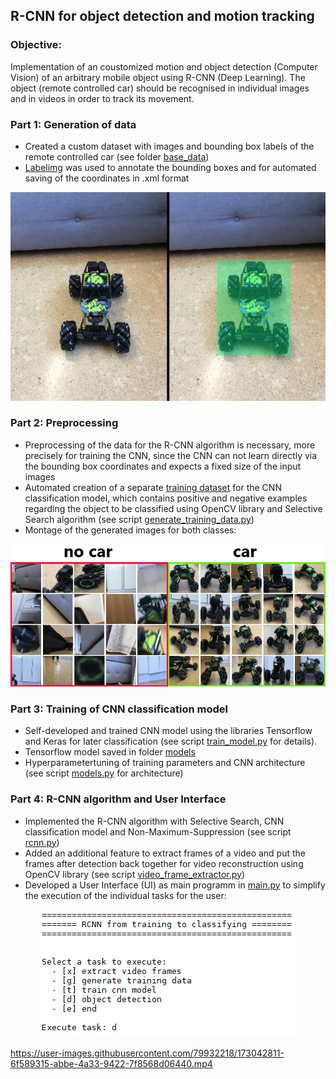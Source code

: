 ## R-CNN for object detection and motion tracking 

### Objective:
Implementation of an coustomized motion and object detection (Computer Vision) of an arbitrary mobile object using R-CNN (Deep Learning).
The object (remote controlled car) should be recognised in individual images and in videos in order to track its movement.

### Part 1: Generation of data
- Created a custom dataset with images and bounding box labels of the remote controlled car (see folder [base_data](https://github.com/nickjust/RCNN_object_detection/tree/main/base_data)) 
- [Labelimg](https://github.com/nickjust/RCNN_object_detection/tree/main/labelimg) was used to annotate the bounding boxes and for automated saving of the coordinates in .xml format 

<p align="center">
  <img src="images_readme/labeling.png">
</p>

### Part 2: Preprocessing 
- Preprocessing of the data for the R-CNN algorithm is necessary, more precisely for training the CNN, since the CNN can not learn directly via the bounding box coordinates and expects a fixed size of the input images
- Automated creation of a separate [training dataset](https://github.com/nickjust/RCNN_object_detection/tree/main/training_data) for the CNN classification model, which contains positive and negative examples regarding the object to be classified using OpenCV library and Selective Search algorithm (see script [generate_training_data.py](https://github.com/nickjust/RCNN_object_detection/blob/main/generate_training_data.py))
- Montage of the generated images for both classes:

<p align="center">
  <img src="images_readme/auto_kein_auto_datensatz.png">
</p>


### Part 3: Training of CNN classification model
- Self-developed and trained CNN model using the libraries Tensorflow and Keras for later classification (see script [train_model.py](https://github.com/nickjust/RCNN_object_detection/blob/main/train_model.py) for details). 
- Tensorflow model saved in folder [models](https://github.com/nickjust/RCNN_object_detection/tree/main/model)
- Hyperparametertuning of training parameters and CNN architecture (see script [models.py](https://github.com/nickjust/RCNN_object_detection/blob/main/models.py) for architecture)

### Part 4: R-CNN algorithm and User Interface
- Implemented the R-CNN algorithm with Selective Search, CNN classification model and Non-Maximum-Suppression (see script [rcnn.py](https://github.com/nickjust/RCNN_object_detection/blob/main/rcnn.py))
- Added an additional feature to extract frames of a video and put the frames after detection back together for video reconstruction using OpenCV library
  (see script [video_frame_extractor.py](https://github.com/nickjust/RCNN_object_detection/blob/main/video_frame_extractor.py))
- Developed a User Interface (UI) as main programm in [main.py](https://github.com/nickjust/RCNN_object_detection/blob/main/video_frame_extractor.py) to simplify the execution of the individual tasks for the user: 

<p align="center">
  <img src="images_readme/UI.png">
</p>


  
https://user-images.githubusercontent.com/79932218/173042811-6f589315-abbe-4a33-9422-7f8568d06440.mp4


  
